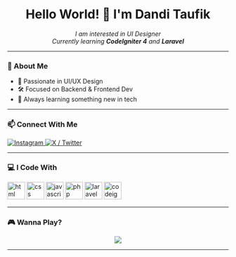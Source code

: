 <h1 align="center">Hello World! 👋 I'm Dandi Taufik</h1>

<p align="center">
  <i>I am interested in UI Designer</i><br>
  <i>Currently learning <b>CodeIgniter 4</b> and <b>Laravel</b></i>
</p>

---

### 🧠 About Me

- 🎨 Passionate in UI/UX Design
- 🛠️ Focused on Backend & Frontend Dev
- 🌱 Always learning something new in tech

---

### 📫 Connect With Me

<p align="left">
  <a href="https://instagram.com/your_instagram" target="_blank">
    <img alt="Instagram" src="https://img.shields.io/badge/Instagram-E4405F?style=flat&logo=instagram&logoColor=white" />
  </a>
  <a href="https://twitter.com/your_twitter" target="_blank">
    <img alt="X / Twitter" src="https://img.shields.io/badge/X-000000?style=flat&logo=twitter&logoColor=white" />
  </a>
</p>

---

### 💻 I Code With

<p align="left">
  <img src="https://cdn.jsdelivr.net/gh/devicons/devicon/icons/html5/html5-original.svg" height="40" alt="html" />
  <img src="https://cdn.jsdelivr.net/gh/devicons/devicon/icons/css3/css3-original.svg" height="40" alt="css" />
  <img src="https://cdn.jsdelivr.net/gh/devicons/devicon/icons/javascript/javascript-original.svg" height="40" alt="javascript" />
  <img src="https://cdn.jsdelivr.net/gh/devicons/devicon/icons/php/php-original.svg" height="40" alt="php" />
  <img src="https://cdn.jsdelivr.net/gh/devicons/devicon/icons/laravel/laravel-plain.svg" height="40" alt="laravel" />
  <img src="https://cdn.jsdelivr.net/gh/devicons/devicon/icons/codeigniter/codeigniter-plain.svg" height="40" alt="codeigniter" />
</p>

---

### 🎮 Wanna Play?

<p align="center">
  <a href="https://dinosaurgame.net/" target="_blank">
    <img src="https://img.shields.io/badge/-Play Google Dino Game-grey?style=for-the-badge&logo=google-chrome&logoColor=white" />
  </a>
</p>

---

<!--
Optional: You can also add GitHub Stats here
[![Top Langs](https://github-readme-stats.vercel.app/api/top-langs/?username=yourusername&layout=compact)](https://github.com/yourusername)
-->
